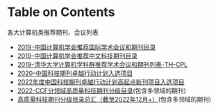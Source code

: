 # Table on Contents
各大计算机类推荐期刊、会议列表
- [2019-中国计算机学会推荐国际学术会议和期刊目录](./2019-中国计算机学会推荐国际学术会议和期刊目录.pdf)
- [2019-中国计算机学会推荐中文科技期刊目录](./2019-中国计算机学会推荐中文科技期刊目录.pdf)
- [2019-清华大学计算机学科群推荐学术会议和期刊列表-TH-CPL](./2019-清华大学计算机学科群推荐学术会议和期刊列表-TH-CPL.pdf)
- [2020-中国科技期刊卓越行动计划入选项目](2020-中国科技期刊卓越行动计划入选项目.pdf)
- [2022年度中国科技期刊卓越行动计划高起点新刊项目入选项目](2022年度中国科技期刊卓越行动计划高起点新刊项目入选项目.pdf)
- [2022-CCF分领域高质量科技期刊分级目录](2022-CCF分领域发布高质量科技期刊分级目录.pdf)(包含多领域的期刊)
- [高质量科技期刊分级目录总汇（截至2022年12月+）](高质量科技期刊分级目录总汇（截至2022年12月+）.pdf)(包含多领域的期刊)